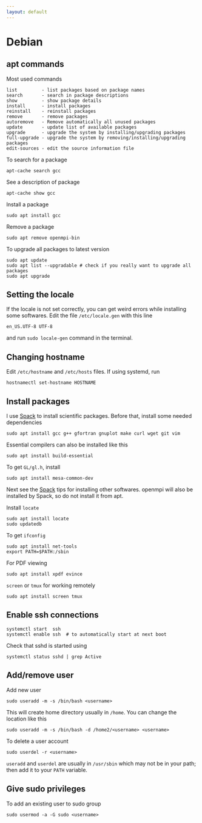 ```yaml
---
layout: default
---
```


# Debian

## apt commands

Most used commands

```text
list         - list packages based on package names
search       - search in package descriptions
show         - show package details
install      - install packages
reinstall    - reinstall packages
remove       - remove packages
autoremove   - Remove automatically all unused packages
update       - update list of available packages
upgrade      - upgrade the system by installing/upgrading packages
full-upgrade - upgrade the system by removing/installing/upgrading packages
edit-sources - edit the source information file
```

To search for a package

```shell
apt-cache search gcc
```

See a description of package

```shell
apt-cache show gcc
```

Install a package

```shell
sudo apt install gcc
```

Remove a package

```shell
sudo apt remove openmpi-bin
```

To upgrade all packages to latest version

```shell
sudo apt update
sudo apt list --upgradable # check if you really want to upgrade all packages
sudo apt upgrade
```

## Setting the locale

If the locale is not set correctly, you can get weird errors while installing some softwares. Edit the file `/etc/locale.gen` with this line

```text
en_US.UTF-8 UTF-8
```

and run `sudo locale-gen` command in the terminal.

## Changing hostname

Edit `/etc/hostname` and `/etc/hosts` files. If using systemd, run

```shell
hostnamectl set-hostname HOSTNAME
```

## Install packages

I use [Spack](comp/spack.html) to install scientific packages. Before that, install some needed dependencies

```shell
sudo apt install gcc g++ gfortran gnuplot make curl wget git vim
```

Essential compilers can also be installed like this

```shell
sudo apt install build-essential
```

To get `GL/gl.h`, install

```shell
sudo apt install mesa-common-dev
```

Next see the [Spack](comp/spack.html) tips for installing other softwares. openmpi will also be installed by Spack, so do not install it from apt.

Install `locate`

```shell
sudo apt install locate
sudo updatedb
```

To get `ifconfig`

```shell
sudo apt install net-tools
export PATH=$PATH:/sbin
```

For PDF viewing

```shell
sudo apt install xpdf evince
```

`screen` or `tmux` for working remotely

```shell
sudo apt install screen tmux
```

## Enable ssh connections

```shell
systemctl start  ssh
systemctl enable ssh  # to automatically start at next boot
```

Check that sshd is started using

```shell
systemctl status sshd | grep Active
```

## Add/remove user

Add new user

```shell
sudo useradd -m -s /bin/bash <username>
```

This will create home directory usually in `/home`. You can change the location like this

```shell
sudo useradd -m -s /bin/bash -d /home2/<username> <username>
```

To delete a user account

```shell
sudo userdel -r <username>
```

`useradd` and `userdel` are usually in `/usr/sbin` which may not be in your path; then add it to your `PATH` variable.

## Give sudo privileges

To add an existing user to sudo group

```shell
sudo usermod -a -G sudo <username>
```
